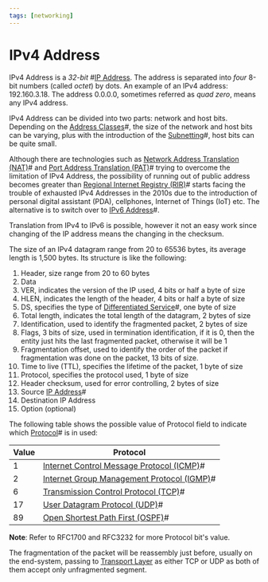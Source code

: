 ```yaml
---
tags: [networking]
---
```


# IPv4 Address

IPv4 Address is a *32-bit* #[IP Address](202206281021.md). The address is
separated into *four* 8-bit numbers (called *octet*) by dots. An example of an
IPv4 address: 192.160.3.18. The address 0.0.0.0, sometimes referred as
*quad zero*, means any IPv4 address.

IPv4 Address can be divided into two parts: network and host bits. Depending on
the [Address Classes](202206280922.md)#, the size of the network and host bits
can be varying, plus with the introduction of the
[Subnetting](202206280939.md)#, host bits can be quite small.

Although there are technologies such as [Network Address Translation (NAT)](202206281817.md)#
and [Port Address Translation (PAT)](202206281830.md)# trying to overcome the
limitation of IPv4 Address, the possibility of running out of public address
becomes greater than [Regional Internet Registry (RIR)](202206281137.md)# starts
facing the trouble of exhausted IPv4 Addresses in the 2010s due to the
introduction of personal digital assistant (PDA), cellphones, Internet of Things
(IoT) etc. The alternative is to switch over to [IPv6 Address](202206281129.md)#.

Translation from IPv4 to IPv6 is possible, however it not an easy work since
changing of the IP address means the changing in the checksum.

The size of an IPv4 datagram range from 20 to 65536 bytes, its average length is
1,500 bytes. Its structure is like the following:
1. Header, size range from 20 to 60 bytes
2. Data
3. VER, indicates the version of the IP used, 4 bits or half a byte of size
4. HLEN, indicates the length of the header, 4 bits or half a byte of size
5. DS, specifies the type of [Differentiated Service](202209301020.md)#, one
   byte of size
6. Total length, indicates the total length of the datagram, 2 bytes of size
7. Identification, used to identify the fragmented packet, 2 bytes of size
8. Flags, 3 bits of size, used in termination identification, if it is 0, then
   the entity just hits the last fragmented packet, otherwise it will be 1
9. Fragmentation offset, used to identify the order of the packet if
   fragmentation was done on the packet, 13 bits of size.
10. Time to live (TTL), specifies the lifetime of the packet, 1 byte of size
11. Protocol, specifies the protocol used, 1 byte of size
12. Header checksum, used for error controlling, 2 bytes of size
13. Source [IP Address](202206281021.md)#
14. Destination IP Address
15. Option (optional)

The following table shows the possible value of Protocol field to indicate which
[Protocol](202209302229.md)# is in used:

| Value | Protocol                                                      |
| ---   | ---                                                           |
| 1     | [Internet Control Message Protocol (ICMP)](202209270927.md)#  |
| 2     | [Internet Group Management Protocol (IGMP)](202209271135.md)# |
| 6     | [Transmission Control Protocol (TCP)](202206151232.md)#       |
| 17    | [User Datagram Protocol (UDP)](202206151759.md)#              |
| 89    | [Open Shortest Path First (OSPF)](202211101623.md)#           |

**Note**: Refer to RFC1700 and RFC3232 for more Protocol bit's value.

The fragmentation of the packet will be reassembly just before, usually on the
end-system, passing to [Transport Layer](202206131837.md) as either TCP or UDP
as both of them accept only unfragmented segment.
